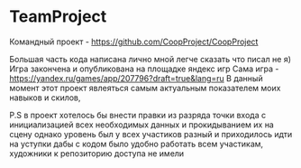 # TeamProject

Командный проект - https://github.com/CoopProject/CoopProject

Большая часть кода написана лично мной легче сказать что писал не я)
Игра закончена и опубликована на площадке яндекс игр
 Сама игра - https://yandex.ru/games/app/207796?draft=true&lang=ru
 В данный момент этот проект явлеяться самым актуальным показателем моих навыков и скилов,
 
 P.S в проект хотелось бы внести правки из разряда точки входа с инициализацией всех необходимых данных и прокидыванием их на сцену 
 однако уровень был у всех участиков разный и приходилось идти на уступки дабы с кодом было удобно работать всем участикам, художники к репозиторию доступа не имели

